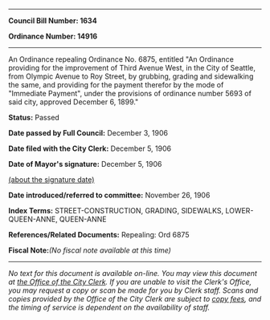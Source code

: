 

********

**Council Bill Number: 1634**
   
**Ordinance Number: 14916**
********

 An Ordinance repealing Ordinance No. 6875, entitled "An Ordinance providing for the improvement of Third Avenue West, in the City of Seattle, from Olympic Avenue to Roy Street, by grubbing, grading and sidewalking the same, and providing for the payment therefor by the mode of "Immediate Payment", under the provisions of ordinance number 5693 of said city, approved December 6, 1899."

**Status:** Passed
   
**Date passed by Full Council:** December 3, 1906
   
**Date filed with the City Clerk:** December 5, 1906
   
**Date of Mayor's signature:** December 5, 1906
   
[(about the signature date)](/~public/approvaldate.htm)
   
   
   
**Date introduced/referred to committee:** November 26, 1906
   
   
**Index Terms:** STREET-CONSTRUCTION, GRADING, SIDEWALKS, LOWER-QUEEN-ANNE, QUEEN-ANNE

**References/Related Documents:** Repealing: Ord 6875

**Fiscal Note:**_(No fiscal note available at this time)_
********

_No text for this document is available on-line. You may view this document at [the Office of the City Clerk](http://www.seattle.gov/leg/clerk/contactUs.htm). If you are unable to visit the Clerk's Office, you may request a copy or scan be made for you by Clerk staff. Scans and copies provided by the Office of the City Clerk are subject to [copy fees](http://clerk.seattle.gov/~public/clerkfees.htm), and the timing of service is dependent on the availability of staff._

